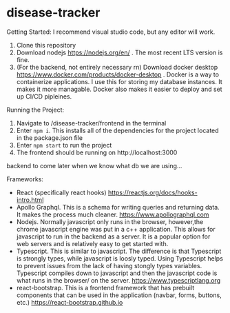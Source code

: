 # disease-tracker

Getting Started:
I recommend visual studio code, but any editor will work.

1. Clone this repository
2. Download nodejs https://nodejs.org/en/ . The most recent LTS version is fine.
3. (For the backend, not entirely necessary rn) Download docker desktop https://www.docker.com/products/docker-desktop . Docker is a way to containerize applications. I use this for storing my database instances. It makes it more managable. Docker also makes it easier to deploy and set up CI/CD pipleines.


Running the Project:
1. Navigate to /disease-tracker/frontend in the terminal
2. Enter `npm i`. This installs all of the dependencies for the project located in the package.json file
3. Enter `npm start` to run the project
4. The frontend should be running on http://localhost:3000

backend to come later when we know what db we are using...


Frameworks:
* React (specifically react hooks) https://reactjs.org/docs/hooks-intro.html
* Apollo Graphql. This is a schema for writing queries and returning data. It makes the process much cleaner. https://www.apollographql.com
* Nodejs. Normally javascript only runs in the browser, however,the chrome javascript engine was put in a c++ application. This allows for javascript to run in the backend as a server. It is a popular option for web servers and is relatively easy to get started with.
* Typescript. This is similar to javascript. The difference is that Typescript is strongly types, while javascript is loosly typed. Using Typescript helps to prevent issues from the lack of having stongly types variables. Typescript compiles down to javascript and then the javascript code is what runs in the browser/ on the server. https://www.typescriptlang.org
* react-bootstrap. This is a frontend framework that has prebuilt components that can be used in the application (navbar, forms, buttons, etc.) https://react-bootstrap.github.io
